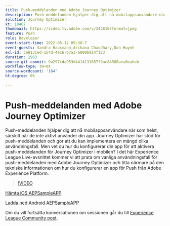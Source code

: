 ```yaml
---
title: Push-meddelanden med Adobe Journey Optimizer
description: Push-meddelanden hjälper dig att nå mobilappsanvändare när som helst, särskilt när de inte aktivt använder din app. Journey Optimizer har stöd för push inte.. (Beskrivningarna ska vara mellan 60 och 160 tecken)
solution: Journey Optimizer
kt: 10407
thumbnail: https://video.tv.adobe.com/v/342810?format=jpeg
feature: Push
role: Developer
event-start-time: 2022-05-12 09:30-7
event-guests: Sandra Hausmann,Archana Chaudhary,Don Huynh
exl-id: 3e813ced-154d-4ec6-b7a3-6800b814f123
duration: 2963
source-git-commit: 9a297cda953d4414131657f9ac84580aea0eabeb
workflow-type: tm+mt
source-wordcount: '164'
ht-degree: 0%

---
```


# Push-meddelanden med Adobe Journey Optimizer

Push-meddelanden hjälper dig att nå mobilappsanvändare när som helst, särskilt när de inte aktivt använder din app. Journey Optimizer har stöd för push-meddelanden och gör att du kan implementera en mängd olika användningsfall. Men vet du hur du konfigurerar din app för att aktivera push-meddelanden för Journey Optimizer i mobilen? I det här Experience League Live-avsnittet kommer vi att prata om vanliga användningsfall för push-meddelanden med Adobe Journey Optimizer och titta närmare på den tekniska informationen om hur du konfigurerar en app för Push från Adobe Experience Platform.

>[!VIDEO](https://video.tv.adobe.com/v/342810/?quality=12&learn=on)

[Hämta iOS AEPSampleAPP](https://github.com/adobe/aepsdk-sample-app-ios)

[Ladda ned Android AEPSampleAPP](https://github.com/adobe/aepsdk-sample-app-android)

Om du vill fortsätta konversationen om sessionen går du till [Experience League Community post](https://experienceleaguecommunities.adobe.com/t5/journey-optimizer-discussions/experience-league-live-post-session-discussion-push/td-p/451869).
